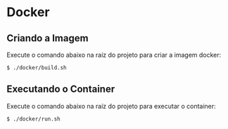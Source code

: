 Docker
======


Criando a Imagem
----------------

Execute o comando abaixo na raíz do projeto para criar a imagem docker:

```
$ ./docker/build.sh
```


Executando o Container
----------------------

Execute o comando abaixo na raíz do projeto para executar o container:

```
$ ./docker/run.sh
```
